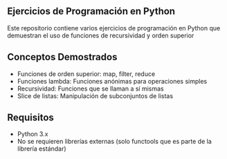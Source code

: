 ## Ejercicios de Programación en Python

Este repositorio contiene varios ejercicios de programación en Python que demuestran el uso de funciones de recursividad y orden superior

## Conceptos Demostrados
- Funciones de orden superior: map, filter, reduce
- Funciones lambda: Funciones anónimas para operaciones simples
- Recursividad: Funciones que se llaman a sí mismas
- Slice de listas: Manipulación de subconjuntos de listas

## Requisitos
- Python 3.x
- No se requieren librerías externas (solo functools que es parte de la librería estándar)
